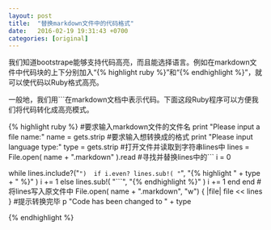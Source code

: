 ```yaml
---
layout: post
title:  "替换markdown文件中的代码格式"
date:   2016-02-19 19:31:43 +0700
categories: [original]
---
```


我们知道bootstrape能够支持代码高亮，而且能选择语言。例如在markdown文件中代码块的上下分别加入“{% highlight ruby %}”和“{% endhighlight %}”，就可以使代码以Ruby格式高亮。

一般地，我们用```在markdown文档中表示代码。下面这段Ruby程序可以方便我们将代码转化成高亮模式。

{% highlight ruby %}
#要求输入markdown文件的文件名
print "Please input a file name:"
name = gets.strip
#要求输入想转换成的格式
print "Please input language type:"
type = gets.strip
#打开文件并读取到字符串lines中
lines = File.open( name + ".markdown" ).read
#寻找并替换lines中的```
i = 0

while lines.include?("```") 
 	if i.even?
  		lines.sub!( "```", "{% highlight " + type + " %}" )
  		i += 1
  	else
  		lines.sub!( "```", "{% endhighlight %}" )
  		i += 1
  	end
end
#将lines写入原文件中
File.open( name + ".markdown", "w") { |file| file << lines }
#提示转换完毕
p "Code has been changed to " + type

{% endhighlight %}
